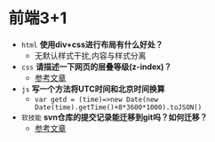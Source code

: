 # 前端3+1
- `html` **使用div+css进行布局有什么好处？**
  - 无默认样式干扰,内容与样式分离
- `css` **请描述一下网页的层叠等级(z-index)？**
  - [参考文章](https://www.zhangxinxu.com/wordpress/2016/01/understand-css-stacking-context-order-z-index/)
- `js` **写一个方法将UTC时间和北京时间换算**
  - `var getd = (time)=>new Date(new Date(time).getTime()+8*3600*1000).toJSON()`
- `软技能` **svn仓库的提交记录能迁移到git吗？如何迁移？**
  - [参考文章](https://git-scm.com/book/zh/v2/Git-%E4%B8%8E%E5%85%B6%E4%BB%96%E7%B3%BB%E7%BB%9F-%E8%BF%81%E7%A7%BB%E5%88%B0-Git)